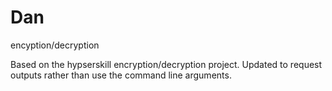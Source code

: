 # Dan
encyption/decryption

Based on the hypserskill encryption/decryption project.
Updated to request outputs rather than use the command line arguments.
